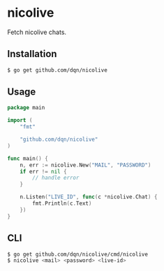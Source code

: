 # nicolive

Fetch nicolive chats.

## Installation

```bash
$ go get github.com/dqn/nicolive
```

## Usage

```go
package main

import (
	"fmt"

	"github.com/dqn/nicolive"
)

func main() {
	n, err := nicolive.New("MAIL", "PASSWORD")
	if err != nil {
		// handle error
	}

	n.Listen("LIVE_ID", func(c *nicolive.Chat) {
		fmt.Println(c.Text)
	})
}
```

## CLI

```bash
$ go get github.com/dqn/nicolive/cmd/nicolive
$ nicolive <mail> <password> <live-id>
```
